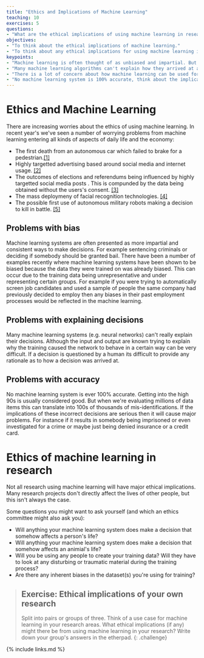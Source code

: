 ```yaml
---
title: "Ethics and Implications of Machine Learning"
teaching: 10
exercises: 5
questions:
- "What are the ethical implications of using machine learning in research?"
objectives:
- "To think about the ethical implications of machine learning."
- "To think about any ethical implications for using machine learning in research."
keypoints:
- "Machine learning is often thought of as unbiased and impartial. But if the training data is biased the machine learning will be."
- "Many machine learning algorithms can't explain how they arrived at a decision."
- "There is a lot of concern about how machine learning can be used for unethical purposes."
- "No machine learning system is 100% accurate, think about the implications of false positives and false negatives."
---
```


# Ethics and Machine Learning

There are increasing worries about the ethics of using machine learning. 
In recent year's we've seen a number of worrying problems from machine learning entering all kinds of aspects of daily life and the economy:

* The first death from an autonomous car which failed to brake for a pedestrian.[\[1\]](https://www.forbes.com/sites/meriameberboucha/2018/05/28/uber-self-driving-car-crash-what-really-happened/)
* Highly targetted advertising based around social media and internet usage. [\[2\]](https://www.wired.com/story/big-tech-can-use-ai-to-extract-many-more-ad-dollars-from-our-clicks/)
* The outcomes of elections and referendums being influenced by highly targetted social media posts . This is compunded by the data being obtained without the users's consent. [\[3\]](https://www.vox.com/policy-and-politics/2018/3/23/17151916/facebook-cambridge-analytica-trump-diagram)
* The mass deploymeny of facial recognition technologies. [\[4\]](https://www.bbc.co.uk/news/technology-44089161)
* The possible first use of autonomous military robots making a decision to kill in battle. [\[5\]](https://www.theverge.com/2021/6/3/22462840/killer-robot-autonomous-drone-attack-libya-un-report-context)

## Problems with bias

Machine learning systems are often presented as more impartial and consistent ways to make decisions. For example sentencing criminals or 
deciding if somebody should be granted bail. There have been a number of examples recently where machine learning systems have been shown to 
be biased because the data they were trained on was already biased. This can occur due to the training data being unrepresentative and 
under representing certain groups. For example if you were trying to automatically screen job candidates and used a sample of people the 
same company had previously decided to employ then any biases in their past employment processes would be reflected in the machine learning.

## Problems with explaining decisions

Many machine learning systems (e.g. neural networks) can't really explain their decisions. Although the input and output are known trying to
explain why the training caused the network to behave in a certain way can be very difficult. If a decision is questioned by a human its 
difficult to provide any rationale as to how a decision was arrived at.

## Problems with accuracy

No machine learning system is ever 100% accurate. Getting into the high 90s is usually considered good. 
But when we're evaluating millions of data items this can translate into 100s of thousands of mis-identifications. 
If the implications of these incorrect decisions are serious then it will cause major problems. For instance if it results in somebody 
being imprisoned or even investigated for a crime or maybe just being denied insurance or a credit card.

# Ethics of machine learning in research

Not all research using machine learning will have major ethical implications. 
Many research projects don't directly affect the lives of other people, but this isn't always the case.

Some questions you might want to ask yourself (and which an ethics committee might also ask you):

 * Will anything your machine learning system does make a decision that somehow affects a person's life?
 * Will anything your machine learning system does make a decision that somehow affects an animial's life?
 * Will you be using any people to create your training data? Will they have to look at any disturbing or traumatic material during the training process?
 * Are there any inherent biases in the dataset(s) you're using for training?


> ## Exercise: Ethical implications of your own research
> Split into pairs or groups of three.
> Think of a use case for machine learning in your research areas.
> What ethical implications (if any) might there be from using machine learning in your research?
> Write down your group's answers in the etherpad.
{: .challenge}

{% include links.md %}
